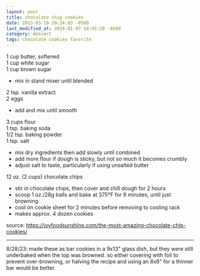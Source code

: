 ```yaml
---
layout: post
title: chocolate chip cookies
date: 2023-03-10 20:24:03 -0500
last_modified_at: 2024-01-07 10:45:28 -0500
category: dessert
tags: chocolate cookies favorite
---
```


1 cup butter, softened  
1 cup white sugar  
1 cup brown sugar  
* mix in stand mixer until blended

2 tsp. vanilla extract  
2 eggs  
* add and mix until smooth

3 cups flour  
1 tsp. baking soda  
1/2 tsp. baking powder  
1 tsp. salt  
* mix dry ingredients then add slowly until combined
* add more flour if dough is sticky, but not so much it becomes crumbly
* adjust salt to taste, particularly if using unsalted butter

12 oz. (2 cups) chocolate chips  
* stir in chocolate chips, then cover and chill dough for 2 hours
* scoop 1 oz./28g balls and bake at 375°F for 9 minutes, until just browning
* cool on cookie sheet for 2 minutes before removing to cooling rack
* makes approx. 4 dozen cookies

source: <https://joyfoodsunshine.com/the-most-amazing-chocolate-chip-cookies/>

---

8/28/23: made these as bar cookies in a 9x13" glass dish, but they were still underbaked when the
top was browned. so either covering with foil to prevent over-browning, or halving the recipe and
using an 8x8" for a thinner bar would be better.
